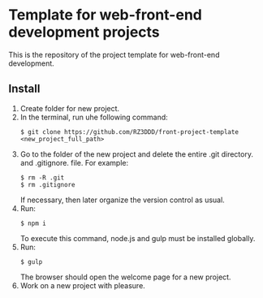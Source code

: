 # Template for web-front-end development projects
This is the repository of the project template for web-front-end development.

## Install

1. Create folder for new project.
2. In the terminal, run uhe following command:
    ```
    $ git clone https://github.com/RZ3DDD/front-project-template <new_project_full_path>
    ```
3. Go to the folder of the new project and delete the entire .git directory. and  .gitignore. file.  For example:
    ```
    $ rm -R .git
    $ rm .gitignore
    ```
    If necessary, then later organize the version control as usual.
4. Run:
    ```
    $ npm i
    ```
    To execute this command, node.js and gulp must be installed globally.
5. Run:
    ```
    $ gulp
    ```
    The browser should open the welcome page for a new project. 
6. Work on a new project with pleasure.